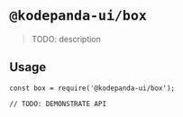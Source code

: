 # `@kodepanda-ui/box`

> TODO: description

## Usage

```
const box = require('@kodepanda-ui/box');

// TODO: DEMONSTRATE API
```
